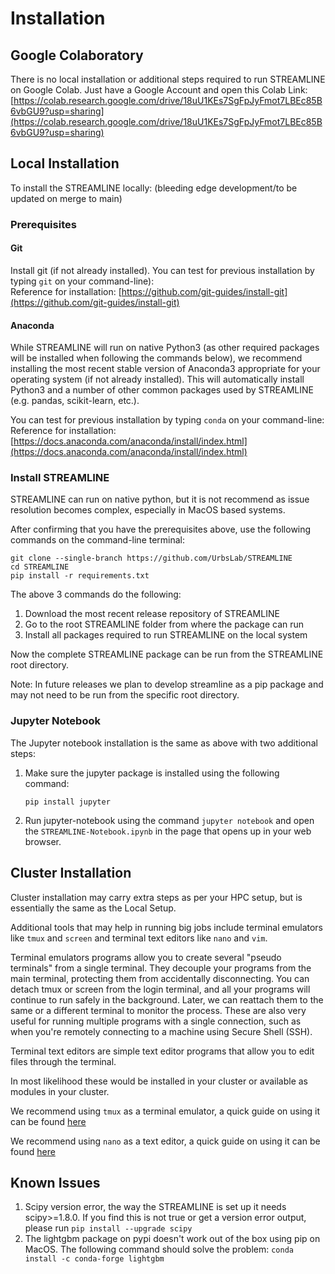 # Installation

## Google Colaboratory
There is no local installation or additional steps required to run
STREAMLINE on Google Colab.
Just have a Google Account and open this Colab Link:
[https://colab.research.google.com/drive/18uU1KEs7SgFpJyFmot7LBEc85B6vbGU9?usp=sharing](https://colab.research.google.com/drive/18uU1KEs7SgFpJyFmot7LBEc85B6vbGU9?usp=sharing)

## Local Installation
To install the STREAMLINE locally:
(bleeding edge development/to be updated on merge to main)

### Prerequisites
#### Git
Install git (if not already installed). You can test for previous installation by typing `git` on your command-line):\
Reference for installation: [https://github.com/git-guides/install-git](https://github.com/git-guides/install-git)

#### Anaconda
While STREAMLINE will run on native Python3 (as other required packages will be installed when following the commands below), we recommend installing the most recent stable version of Anaconda3 appropriate for your operating system (if not already installed). This will automatically install Python3 and a number of other common packages
used by STREAMLINE (e.g. pandas, scikit-learn, etc.).

You can test for previous installation by typing `conda` on your command-line:\
Reference for installation: [https://docs.anaconda.com/anaconda/install/index.html](https://docs.anaconda.com/anaconda/install/index.html)

### Install STREAMLINE
STREAMLINE can run on native python, but it is not recommend as issue resolution becomes complex, especially in MacOS based systems.

After confirming that you have the prerequisites above,
use the following commands on the command-line terminal:
```
git clone --single-branch https://github.com/UrbsLab/STREAMLINE
cd STREAMLINE
pip install -r requirements.txt
```

The above 3 commands do the following:
1. Download the most recent release repository of STREAMLINE
2. Go to the root STREAMLINE folder from where the package can run
3. Install all packages required to run STREAMLINE on the local system

Now the complete STREAMLINE package can be run
from the STREAMLINE root directory.

Note: In future releases we plan to develop streamline
as a pip package and may not need to be run from the specific root directory.

### Jupyter Notebook
The Jupyter notebook installation is the same as above with two additional steps:

1. Make sure the jupyter package is installed using the following command:
   ```
   pip install jupyter
   ```
2. Run jupyter-notebook using the command `jupyter notebook` and open the `STREAMLINE-Notebook.ipynb` in the
   page that opens up in your web browser.

## Cluster Installation
Cluster installation may carry extra steps as per your HPC setup, but is essentially the same as the Local Setup.

Additional tools that may help in running big jobs include terminal emulators like `tmux` and `screen`
and terminal text editors like `nano` and `vim`.

Terminal emulators programs allow you to create several "pseudo terminals" from a single terminal.
They decouple your programs from the main terminal,
protecting them from accidentally disconnecting.
You can detach tmux or screen from the login terminal,
and all your programs will continue to run safely in the background.
Later, we can reattach them to the same or a different terminal to
monitor the process. These are also very useful for running multiple programs with a single connection,
such as when you're remotely connecting to a machine using Secure Shell (SSH).

Terminal text editors are simple text editor programs that allow you to edit files through the terminal.

In most likelihood these would be installed in your cluster or available as modules in your cluster.

We recommend using `tmux` as a terminal emulator,
a quick guide on using it can be found [here](https://www.redhat.com/sysadmin/introduction-tmux-linux)

We recommend using `nano` as a text editor,
a quick guide on using it can be found [here](https://www.hostinger.com/tutorials/how-to-install-and-use-nano-text-editor)


## Known Issues

1. Scipy version error, the way the STREAMLINE is set up it needs scipy>=1.8.0. If you find this is not true or
   get a version error output, please run `pip install --upgrade scipy`
2. The lightgbm package on pypi doesn't work out of the box using pip on MacOS. The following command should solve the problem:
   ```conda install -c conda-forge lightgbm```
